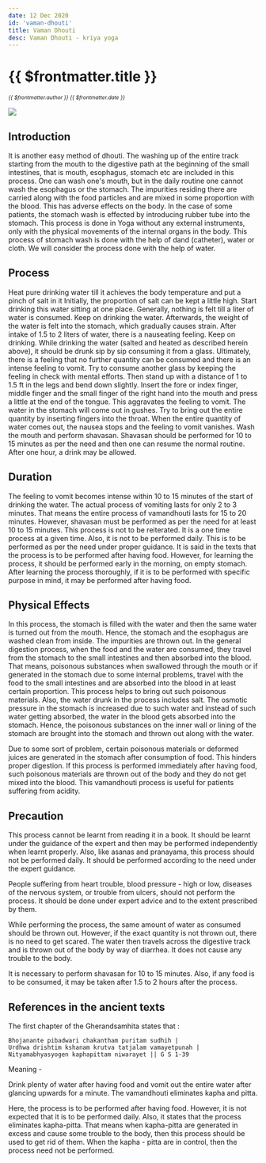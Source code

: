 ```yaml
---
date: 12 Dec 2020
id: 'vaman-dhouti'
title: Vaman Dhouti
desc: Vaman Dhouti - kriya yoga
---
```


# {{ $frontmatter.title }}
<i style="font-size: 0.75em;"> {{ $frontmatter.author }} {{ $frontmatter.date }} </i>

<div class="md-images">

![](/img/kriyas/img1.jpg)

</div>

## Introduction

It is another easy method of dhouti. The washing up of the entire track starting from the mouth to the digestive path at the beginning of the small intestines, that is mouth, esophagus, stomach etc are included in this process. One can wash one's mouth, but in the daily routine one cannot wash the esophagus or the stomach. The impurities residing there are carried along with the food particles and are mixed in some proportion with the blood. This has adverse effects on the body. In the case of some patients, the stomach wash is effected by introducing rubber tube into the stomach. This process is done in Yoga without any external instruments, only with the physical movements of the internal organs in the body. This process of stomach wash is done with the help of dand (catheter), water or cloth. We will consider the process done with the help of water.

## Process

Heat pure drinking water till it achieves the body temperature and put a pinch of salt in it
Initially, the proportion of salt can be kept a little high.
Start drinking this water sitting at one place. Generally, nothing is felt till a liter of water is consumed.
Keep on drinking the water. Afterwards, the weight of the water is felt into the stomach, which gradually causes strain.
After intake of 1.5 to 2 liters of water, there is a nauseating feeling. Keep on drinking.
While drinking the water (salted and heated as described herein above), it should be drunk sip by sip consuming it from a glass.
Ultimately, there is a feeling that no further quantity can be consumed and there is an intense feeling to vomit.
Try to consume another glass by keeping the feeling in check with mental efforts.
Then stand up with a distance of 1 to 1.5 ft in the legs and bend down slightly.
Insert the fore or index finger, middle finger and the small finger of the right hand into the mouth and press a little at the end of the tongue.
This aggravates the feeling to vomit.
The water in the stomach will come out in gushes.
Try to bring out the entire quantity by inserting fingers into the throat.
When the entire quantity of water comes out, the nausea stops and the feeling to vomit vanishes.
Wash the mouth and perform shavasan.
Shavasan should be performed for 10 to 15 minutes as per the need and then one can resume the normal routine.
After one hour, a drink may be allowed.
 
## Duration

The feeling to vomit becomes intense within 10 to 15 minutes of the start of drinking the water. The actual process of vomiting lasts for only 2 to 3 minutes. That means the entire process of vamandhouti lasts for 15 to 20 minutes. However, shavasan must be performed as per the need for at least 10 to 15 minutes. This process is not to be reiterated. It is a one time process at a given time. Also, it is not to be performed daily. This is to be performed as per the need under proper guidance. It is said in the texts that the process is to be performed after having food. However, for learning the process, it should be performed early in the morning, on empty stomach. After learning the process thoroughly, if it is to be performed with specific purpose in mind, it may be performed after having food.

## Physical Effects

In this process, the stomach is filled with the water and then the same water is turned out from the mouth. Hence, the stomach and the esophagus are washed clean from inside. The impurities are thrown out. In the general digestion process, when the food and the water are consumed, they travel from the stomach to the small intestines and then absorbed into the blood. That means, poisonous substances when swallowed through the mouth or if generated in the stomach due to some internal problems, travel with the food to the small intestines and are absorbed into the blood in at least certain proportion. This process helps to bring out such poisonous materials. Also, the water drunk in the process includes salt. The osmotic pressure in the stomach is increased due to such water and instead of such water getting absorbed, the water in the blood gets absorbed into the stomach. Hence, the poisonous substances on the inner wall or lining of the stomach are brought into the stomach and thrown out along with the water.

Due to some sort of problem, certain poisonous materials or deformed juices are generated in the stomach after consumption of food. This hinders proper digestion. If this process is performed immediately after having food, such poisonous materials are thrown out of the body and they do not get mixed into the blood. This vamandhouti process is useful for patients suffering from acidity.

## Precaution

This process cannot be learnt from reading it in a book. It should be learnt under the guidance of the expert and then may be performed independently when learnt properly. Also, like asanas and pranayama, this process should not be performed daily. It should be performed according to the need under the expert guidance.

People suffering from heart trouble, blood pressure - high or low, diseases of the nervous system, or trouble from ulcers, should not perform the process. It should be done under expert advice and to the extent prescribed by them.

While performing the process, the same amount of water as consumed should be thrown out. However, if the exact quantity is not thrown out, there is no need to get scared. The water then travels across the digestive track and is thrown out of the body by way of diarrhea. It does not cause any trouble to the body.

It is necessary to perform shavasan for 10 to 15 minutes. Also, if any food is to be consumed, it may be taken after 1.5 to 2 hours after the process.

## References in the ancient texts

The first chapter of the Gherandsamhita states that :

```
Bhojanante pibadwari chakantham puritam sudhih |
Urdhwa drishtim kshanam krutva tatjalam vamayetpunah |
Nityamabhyasyogen kaphapittam niwarayet || G S 1-39
```

Meaning - 

Drink plenty of water after having food and vomit out the entire water after glancing upwards for a minute. The vamandhouti eliminates kapha and pitta.

Here, the process is to be performed after having food. However, it is not expected that it is to be performed daily. Also, it states that the process eliminates kapha-pitta. That means when kapha-pitta are generated in excess and cause some trouble to the body, then this process should be used to get rid of them. When the kapha - pitta are in control, then the process need not be performed.
